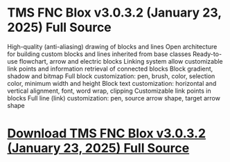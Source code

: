 # TMS FNC Blox v3.0.3.2 (January 23, 2025) Full Source

High-quality (anti-aliasing) drawing of blocks and lines
Open architecture for building custom blocks and lines inherited from base classes
Ready-to-use flowchart, arrow and electric blocks
Linking system allow customizable link points and information retrieval of connected blocks
Block gradient, shadow and bitmap
Full block customization: pen, brush, color, selection color, minimum width and height
Block text customization: horizontal and vertical alignment, font, word wrap, clipping
Customizable link points in blocks
Full line (link) customization: pen, source arrow shape, target arrow shape

# [Download TMS FNC Blox v3.0.3.2 (January 23, 2025) Full Source](https://developer.team/delphi/35256-tms-fnc-blox-v3032-january-23-2025-full-source.html)
